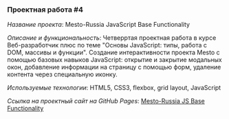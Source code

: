 ### Проектная работа #4

*Название проекта*: Mesto-Russia JavaScript Base Functionality

*Описание и функциональность*: Четверртая проектная работа в курсе Веб-разработчик плюс по теме "Основы JavaScript: типы, работа с DOM, массивы и функции". Создание интерактивности проекта Mesto с помощью базовых навыков JavaScript: открытие и закрытие модальных окон, добавление информации на страницу с помощью форм, удаление контента через специальную иконку.

*Используемые технологии*: HTML5, CSS3, flexbox, grid layout, JavaScript

*Ссылка на проектный сайт на GitHub Pages*: [Mesto-Russia JS Base Functionality](https://dariarus.github.io/mesto/)
